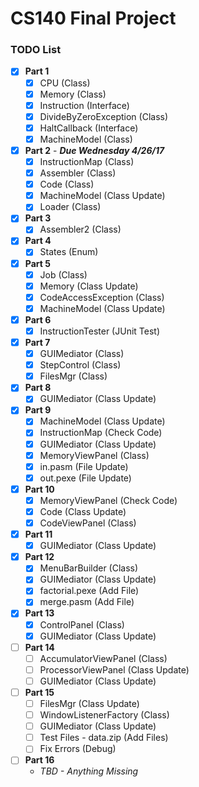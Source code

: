 # CS140 Final Project

### TODO List
- [x] **Part 1**
  - [x] CPU (Class)
  - [x] Memory (Class)
  - [x] Instruction (Interface)
  - [x] DivideByZeroException (Class)
  - [x] HaltCallback (Interface)
  - [x] MachineModel (Class)
- [x] **Part 2** - ***Due Wednesday 4/26/17***
  - [x] InstructionMap (Class)
  - [x] Assembler (Class)
  - [x] Code (Class)
  - [x] MachineModel (Class Update)
  - [x] Loader (Class)
- [x] **Part 3**
  - [x] Assembler2 (Class)
- [x] **Part 4**
  - [x] States (Enum)
- [x] **Part 5**
  - [x] Job (Class)
  - [x] Memory (Class Update)
  - [x] CodeAccessException (Class)
  - [x] MachineModel (Class Update)
- [x] **Part 6**
  - [x] InstructionTester (JUnit Test)
- [x] **Part 7**
  - [x] GUIMediator (Class)
  - [x] StepControl (Class)
  - [x] FilesMgr (Class)
- [x] **Part 8**
  - [x] GUIMediator (Class Update)
- [x] **Part 9**
  - [x] MachineModel (Class Update)
  - [x] InstructionMap (Check Code)
  - [x] GUIMediator (Class Update)
  - [x] MemoryViewPanel (Class)
  - [x] in.pasm (File Update)
  - [x] out.pexe (File Update)
- [x] **Part 10**
  - [x] MemoryViewPanel (Check Code)
  - [x] Code (Class Update)
  - [x] CodeViewPanel (Class)
- [x] **Part 11**
  - [x] GUIMediator (Class Update)
- [x] **Part 12**
  - [x] MenuBarBuilder (Class)
  - [x] GUIMediator (Class Update)
  - [x] factorial.pexe (Add File)
  - [x] merge.pasm (Add File)
- [x] **Part 13**
  - [x] ControlPanel (Class)
  - [x] GUIMediator (Class Update)
- [ ] **Part 14**
  - [ ] AccumulatorViewPanel (Class)
  - [ ] ProcessorViewPanel (Class Update)
  - [ ] GUIMediator (Class Update)
- [ ] **Part 15**
  - [ ] FilesMgr (Class Update)
  - [ ] WindowListenerFactory (Class)
  - [ ] GUIMediator (Class Update)
  - [ ] Test Files - data.zip (Add Files)
  - [ ] Fix Errors (Debug)
- [ ] **Part 16**
  - *TBD - Anything Missing*
